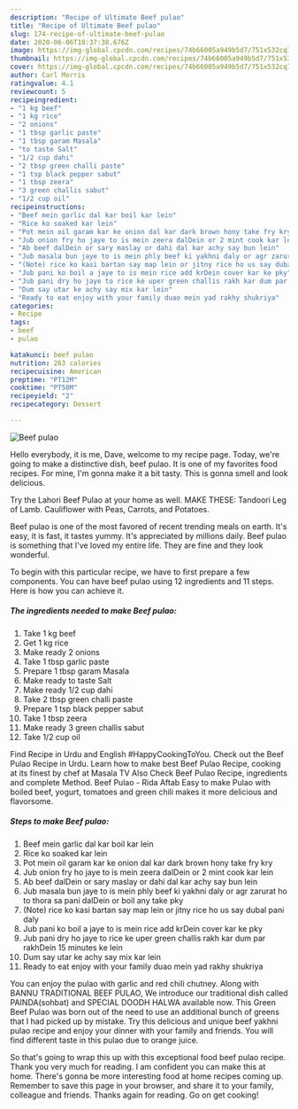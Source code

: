 ```yaml
---
description: "Recipe of Ultimate Beef pulao"
title: "Recipe of Ultimate Beef pulao"
slug: 174-recipe-of-ultimate-beef-pulao
date: 2020-06-06T10:37:38.676Z
image: https://img-global.cpcdn.com/recipes/74b66005a949b5d7/751x532cq70/beef-pulao-recipe-main-photo.jpg
thumbnail: https://img-global.cpcdn.com/recipes/74b66005a949b5d7/751x532cq70/beef-pulao-recipe-main-photo.jpg
cover: https://img-global.cpcdn.com/recipes/74b66005a949b5d7/751x532cq70/beef-pulao-recipe-main-photo.jpg
author: Carl Morris
ratingvalue: 4.1
reviewcount: 5
recipeingredient:
- "1 kg beef"
- "1 kg rice"
- "2 onions"
- "1 tbsp garlic paste"
- "1 tbsp garam Masala"
- "to taste Salt"
- "1/2 cup dahi"
- "2 tbsp green challi paste"
- "1 tsp black pepper sabut"
- "1 tbsp zeera"
- "3 green challis sabut"
- "1/2 cup oil"
recipeinstructions:
- "Beef mein garlic dal kar boil kar lein"
- "Rice ko soaked kar lein"
- "Pot mein oil garam kar ke onion dal kar dark brown hony take fry kry"
- "Jub onion fry ho jaye to is mein zeera dalDein or 2 mint cook kar lein"
- "Ab beef dalDein or sary maslay or dahi dal kar achy say bun lein"
- "Jub masala bun jaye to is mein phly beef ki yakhni daly or agr zarurat ho to thora sa pani dalDein or boil any take pky"
- "(Note) rice ko kasi bartan say map lein or jitny rice ho us say dubal pani daly"
- "Jub pani ko boil a jaye to is mein rice add krDein cover kar ke pky"
- "Jub pani dry ho jaye to rice ke uper green challis rakh kar dum par rakhDein 15 minutes ke lein"
- "Dum say utar ke achy say mix kar lein"
- "Ready to eat enjoy with your family duao mein yad rakhy shukriya"
categories:
- Recipe
tags:
- beef
- pulao

katakunci: beef pulao 
nutrition: 263 calories
recipecuisine: American
preptime: "PT12M"
cooktime: "PT50M"
recipeyield: "2"
recipecategory: Dessert

---
```



![Beef pulao](https://img-global.cpcdn.com/recipes/74b66005a949b5d7/751x532cq70/beef-pulao-recipe-main-photo.jpg)

Hello everybody, it is me, Dave, welcome to my recipe page. Today, we're going to make a distinctive dish, beef pulao. It is one of my favorites food recipes. For mine, I'm gonna make it a bit tasty. This is gonna smell and look delicious.

Try the Lahori Beef Pulao at your home as well. MAKE THESE: Tandoori Leg of Lamb. Cauliflower with Peas, Carrots, and Potatoes.

Beef pulao is one of the most favored of recent trending meals on earth. It's easy, it is fast, it tastes yummy. It's appreciated by millions daily. Beef pulao is something that I've loved my entire life. They are fine and they look wonderful.


To begin with this particular recipe, we have to first prepare a few components. You can have beef pulao using 12 ingredients and 11 steps. Here is how you can achieve it.

<!--inarticleads1-->

##### The ingredients needed to make Beef pulao:

1. Take 1 kg beef
1. Get 1 kg rice
1. Make ready 2 onions
1. Take 1 tbsp garlic paste
1. Prepare 1 tbsp garam Masala
1. Make ready to taste Salt
1. Make ready 1/2 cup dahi
1. Take 2 tbsp green challi paste
1. Prepare 1 tsp black pepper sabut
1. Take 1 tbsp zeera
1. Make ready 3 green challis sabut
1. Take 1/2 cup oil


Find Recipe in Urdu and English #HappyCookingToYou. Check out the Beef Pulao Recipe in Urdu. Learn how to make best Beef Pulao Recipe, cooking at its finest by chef at Masala TV Also Check Beef Pulao Recipe, ingredients and complete Method. Beef Pulao - Rida Aftab Easy to make Pulao with boiled beef, yogurt, tomatoes and green chili makes it more delicious and flavorsome. 

<!--inarticleads2-->

##### Steps to make Beef pulao:

1. Beef mein garlic dal kar boil kar lein
1. Rice ko soaked kar lein
1. Pot mein oil garam kar ke onion dal kar dark brown hony take fry kry
1. Jub onion fry ho jaye to is mein zeera dalDein or 2 mint cook kar lein
1. Ab beef dalDein or sary maslay or dahi dal kar achy say bun lein
1. Jub masala bun jaye to is mein phly beef ki yakhni daly or agr zarurat ho to thora sa pani dalDein or boil any take pky
1. (Note) rice ko kasi bartan say map lein or jitny rice ho us say dubal pani daly
1. Jub pani ko boil a jaye to is mein rice add krDein cover kar ke pky
1. Jub pani dry ho jaye to rice ke uper green challis rakh kar dum par rakhDein 15 minutes ke lein
1. Dum say utar ke achy say mix kar lein
1. Ready to eat enjoy with your family duao mein yad rakhy shukriya


You can enjoy the pulao with garlic and red chili chutney. Along with BANNU TRADITIONAL BEEF PULAO, We introduce our traditional dish called PAINDA(sohbat) and SPECIAL DOODH HALWA available now. This Green Beef Pulao was born out of the need to use an additional bunch of greens that I had picked up by mistake. Try this delicious and unique beef yakhni pulao recipe and enjoy your dinner with your family and friends. You will find different taste in this pulao due to orange juice. 

So that's going to wrap this up with this exceptional food beef pulao recipe. Thank you very much for reading. I am confident you can make this at home. There's gonna be more interesting food at home recipes coming up. Remember to save this page in your browser, and share it to your family, colleague and friends. Thanks again for reading. Go on get cooking!
